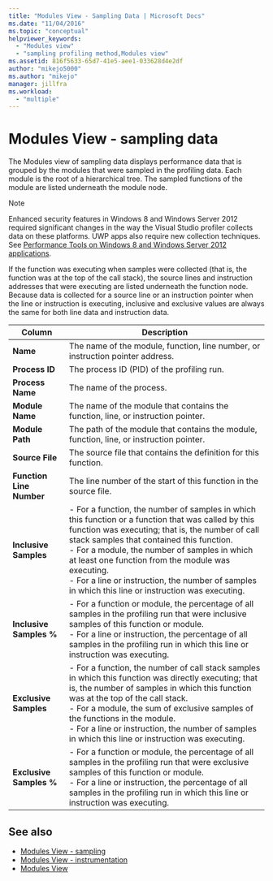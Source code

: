 ```yaml
---
title: "Modules View - Sampling Data | Microsoft Docs"
ms.date: "11/04/2016"
ms.topic: "conceptual"
helpviewer_keywords:
  - "Modules view"
  - "sampling profiling method,Modules view"
ms.assetid: 816f5633-65d7-41e5-aee1-033628d4e2df
author: "mikejo5000"
ms.author: "mikejo"
manager: jillfra
ms.workload:
  - "multiple"
---
```

# Modules View - sampling data
The Modules view of sampling data displays performance data that is grouped by the modules that were sampled in the profiling data. Each module is the root of a hierarchical tree. The sampled functions of the module are listed underneath the module node.

> [!NOTE]
>  Enhanced security features in Windows 8 and Windows Server 2012 required significant changes in the way the Visual Studio profiler collects data on these platforms. UWP apps also require new collection techniques. See [Performance Tools on Windows 8 and Windows Server 2012 applications](../profiling/performance-tools-on-windows-8-and-windows-server-2012-applications.md).

 If the function was executing when samples were collected (that is, the function was at the top of the call stack), the source lines and instruction addresses that were executing are listed underneath the function node. Because data is collected for a source line or an instruction pointer when the line or instruction is executing, inclusive and exclusive values are always the same for both line data and instruction data.

|Column|Description|
|------------|-----------------|
|**Name**|The name of the module, function, line number, or instruction pointer address.|
|**Process ID**|The process ID (PID) of the profiling run.|
|**Process Name**|The name of the process.|
|**Module Name**|The name of the module that contains the function, line, or instruction pointer.|
|**Module Path**|The path of the module that contains the module, function, line, or instruction pointer.|
|**Source File**|The source file that contains the definition for this function.|
|**Function Line Number**|The line number of the start of this function in the source file.|
|**Inclusive Samples**|-   For a function, the number of samples in which this function or a function that was called by this function was executing; that is, the number of call stack samples that contained this function.<br />-   For a module, the number of samples in which at least one function from the module was executing.<br />-   For a line or instruction, the number of samples in which this line or instruction was executing.|
|**Inclusive Samples %**|-   For a function or module, the percentage of all samples in the profiling run that were inclusive samples of this function or module.<br />-   For a line or instruction, the percentage of all samples in the profiling run in which this line or instruction was executing.|
|**Exclusive Samples**|-   For a function, the number of call stack samples in which this function was directly executing; that is, the number of samples in which this function was at the top of the call stack.<br />-   For a module, the sum of exclusive samples of the functions in the module.<br />-   For a line or instruction, the number of samples in which this line or instruction was executing.|
|**Exclusive Samples %**|-   For a function or module, the percentage of all samples in the profiling run that were exclusive samples of this function or module.<br />-   For a line or instruction, the percentage of all samples in the profiling run in which this line or instruction was executing.|

## See also
- [Modules View - sampling](../profiling/modules-view-dotnet-memory-sampling-data.md)
- [Modules View - instrumentation](../profiling/modules-view-dotnet-memory-instrumentation-data.md)
- [Modules View](../profiling/modules-view-instrumentation-data.md)